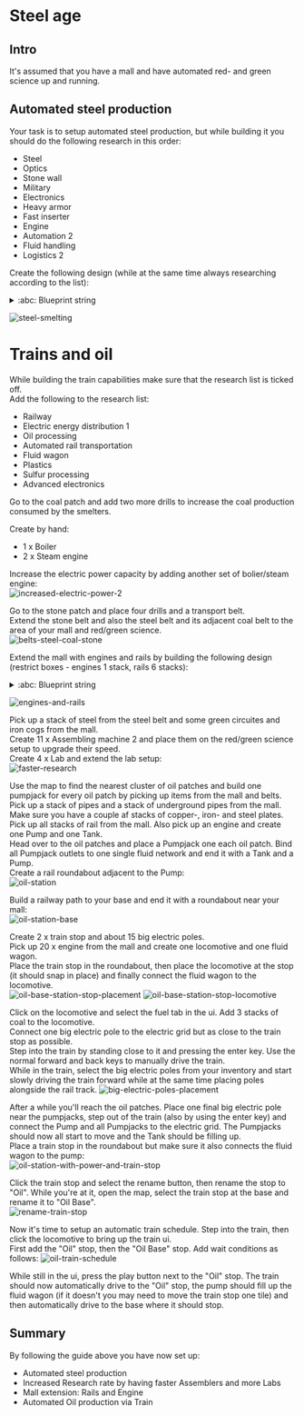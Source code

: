 # Steel age

## Intro

It's assumed that you have a mall and have automated red- and green science up and running.

## Automated steel production

Your task is to setup automated steel production, but while building it you should do the following research in this order:  
- Steel
- Optics
- Stone wall
- Military
- Electronics
- Heavy armor
- Fast inserter
- Engine
- Automation 2
- Fluid handling
- Logistics 2

Create the following design (while at the same time always researching according to the list):  
<details>
  <summary>:abc: Blueprint string</summary>

  ```
  todo
  ```
</details>

![steel-smelting](images/steel-smelting.png)

# Trains and oil

While building the train capabilities make sure that the research list is ticked off.  
Add the following to the research list:  
- Railway
- Electric energy distribution 1
- Oil processing
- Automated rail transportation
- Fluid wagon
- Plastics
- Sulfur processing
- Advanced electronics

Go to the coal patch and add two more drills to increase the coal production consumed by the smelters.

Create by hand:
- 1 x Boiler
- 2 x Steam engine

Increase the electric power capacity by adding another set of bolier/steam engine:  
![increased-electric-power-2](images/increased-electric-power-2.png)

Go to the stone patch and place four drills and a transport belt.  
Extend the stone belt and also the steel belt and its adjacent coal belt to the area of your mall and red/green science.  
![belts-steel-coal-stone](images/belts-steel-coal-stone.png)

Extend the mall with engines and rails by building the following design (restrict boxes - engines 1 stack, rails 6 stacks):  
<details>
  <summary>:abc: Blueprint string</summary>

  ```
  todo
  ```
</details>

![engines-and-rails](images/engines-and-rails.png)

Pick up a stack of steel from the steel belt and some green circuites and iron cogs from the mall.  
Create 11 x Assembling machine 2 and place them on the red/green science setup to upgrade their speed.  
Create 4 x Lab and extend the lab setup:  
![faster-research](images/faster-research.png)

Use the map to find the nearest cluster of oil patches and build one pumpjack for every oil patch by picking up items from the mall and belts.  
Pick up a stack of pipes and a stack of underground pipes from the mall. Make sure you have a couple af stacks of copper-, iron- and steel plates.  
Pick up all stacks of rail from the mall. Also pick up an engine and create one Pump and one Tank.  
Head over to the oil patches and place a Pumpjack one each oil patch. Bind all Pumpjack outlets to one single fluid network and end it with a Tank and a Pump.  
Create a rail roundabout adjacent to the Pump:  
![oil-station](images/oil-station.png)

Build a railway path to your base and end it with a roundabout near your mall:  
![oil-station-base](images/oil-station-base.png)

Create 2 x train stop and about 15 big electric poles.  
Pick up 20 x engine from the mall and create one locomotive and one fluid wagon.  
Place the train stop in the roundabout, then place the locomotive at the stop (it should snap in place) and finally connect the fluid wagon to the locomotive.  
![oil-base-station-stop-placement](images/oil-base-station-stop-placement.png)
![oil-base-station-stop-locomotive](images/oil-base-station-stop-locomotive.png)

Click on the locomotive and select the fuel tab in the ui. Add 3 stacks of coal to the locomotive.  
Connect one big electric pole to the electric grid but as close to the train stop as possible.  
Step into the train by standing close to it and pressing the enter key. Use the normal forward and back keys to manually drive the train.  
While in the train, select the big electric poles from your inventory and start slowly driving the train forward while at the same time placing poles alongside the rail track.
![big-electric-poles-placement](images/big-electric-poles-placement.png)

After a while you'll reach the oil patches. Place one final big electric pole near the pumpjacks, step out of the train (also by using the enter key)
and connect the Pump and all Pumpjacks to the electric grid. The Pumpjacks should now all start to move and the Tank should be filling up.  
Place a train stop in the roundabout but make sure it also connects the fluid wagon to the pump:  
![oil-station-with-power-and-train-stop](images/oil-station-with-power-and-train-stop.png)

Click the train stop and select the rename button, then rename the stop to "Oil". While you're at it, open the map, select the train stop at the base 
and rename it to "Oil Base".  
![rename-train-stop](images/rename-train-stop.png)

Now it's time to setup an automatic train schedule. Step into the train, then click the locomotive to bring up the train ui.  
First add the "Oil" stop, then the "Oil Base" stop. Add wait conditions as follows:
![oil-train-schedule](images/oil-train-schedule.png)

While still in the ui, press the play button next to the "Oil" stop. The train should now automatically drive to the "Oil" stop, the pump should
fill up the fluid wagon (if it doesn't you may need to move the train stop one tile) and then automatically drive to the base where it should stop.

## Summary

By following the guide above you have now set up:  
- Automated steel production
- Increased Research rate by having faster Assemblers and more Labs
- Mall extension: Rails and Engine
- Automated Oil production via Train

